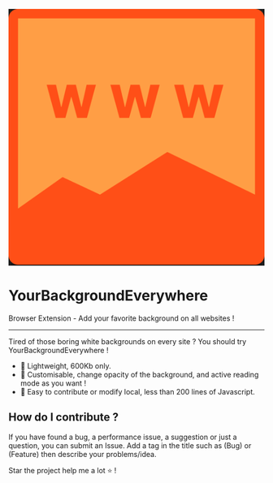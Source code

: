 ![YourBackgroundEverywhere's logo](https://github.com/Otomatyk/YourBackgroundEverywhere/blob/main/images/logo.png)

# YourBackgroundEverywhere
Browser Extension - Add your favorite background on all websites !

-------
Tired of those boring white backgrounds on every site ?
You should try YourBackgroundEverywhere !

- :leaves: Lightweight, 600Kb only.
- :art: Customisable, change opacity of the background, and active reading mode as you want !
- :handshake: Easy to contribute or modify local, less than 200 lines of Javascript.

## How do I contribute ?
If you have found a bug, a performance issue, a suggestion or just a question, you can submit an Issue.
Add a tag in the title such as (Bug) or (Feature) then describe your problems/idea.

Star the project help me a lot ⭐ !
